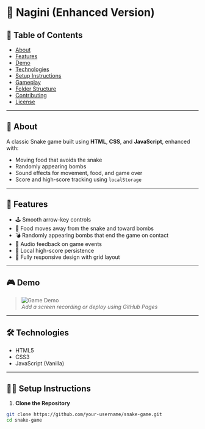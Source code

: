 # 🐍 Nagini (Enhanced Version)

## 📌 Table of Contents
- [About](#about)
- [Features](#features)
- [Demo](#demo)
- [Technologies](#technologies)
- [Setup Instructions](#setup-instructions)
- [Gameplay](#gameplay)
- [Folder Structure](#folder-structure)
- [Contributing](#contributing)
- [License](#license)

---

## 🧠 About
A classic Snake game built using **HTML**, **CSS**, and **JavaScript**, enhanced with:
- Moving food that avoids the snake
- Randomly appearing bombs
- Sound effects for movement, food, and game over
- Score and high-score tracking using `localStorage`

---

## 🌟 Features
- 🕹️ Smooth arrow-key controls
- 🍎 Food moves away from the snake and toward bombs
- 💣 Randomly appearing bombs that end the game on contact
- 🎵 Audio feedback on game events
- 💾 Local high-score persistence
- 📱 Fully responsive design with grid layout

---

## 🎮 Demo
<!-- Replace with a link or GIF -->
> ![Game Demo](demo.gif)  
> _*Add a screen recording or deploy using GitHub Pages*_

---

## 🛠️ Technologies
- HTML5
- CSS3
- JavaScript (Vanilla)

---

## 🧑‍💻 Setup Instructions

1. **Clone the Repository**
```bash
git clone https://github.com/your-username/snake-game.git
cd snake-game
